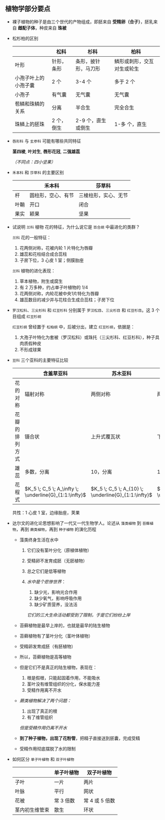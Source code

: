 ## 植物学部分要点

- 裸子植物的种子是由三个世代的产物组成，即胚来自 **受精卵（合子）**，胚乳来自 **雌配子体**，种皮来自 **珠被**

- 松杉柏的区别

    |  | 松科        | 杉科    | 柏科         |
    |--|------------|-------|------------|
    | 叶形         | 针形，条形 | 条形，披针形，马刀形 | 鳞形或刺形，交互对生或轮生 |
    | 小孢子叶上的小孢子囊 | 2 个    | 3-4 个       | 多于 2 个          |
    | 小孢子        | 有气囊   | 无气囊        | 无气囊           |
    | 苞鳞和珠鳞的关系   | 分离    | 半合生        | 完全合生          |
    | 珠鳞上的胚珠     | 2 个，倒生 | 2-9 个，直生或倒生 | 1-多 个，直生       |

- `唇形科` 与 `玄参科` 可能有哪些共同特征

    **茎四棱**, **叶对生**, **唇形花冠**, **二强雄蕊**
    
    *（不同点：四小坚果）*

- `禾本科` 和 `莎草科` 的主要区别

    |  | 禾本科 | 莎草科       |
    |--|-----|-----------|
    | 杆   | 圆柱形，空心、有节 | 三棱柱形，实心、无节 |
    | 叶鞘  | 开口        | 闭合         |
    | 果实  | 颖果        | 坚果         |

- 试说明 `兰科` 植物 花的特征，为什么说它是 `百合纲` 中最进化的类群？

    `兰科` 花的一般特征：
    1. 花两侧对称，花被内轮 1 片特化为唇瓣
    2. 雄蕊和花柱结合成合蕊柱
    3. 子房下位，3 心皮 1 室；侧膜胎座

    `兰科` 植物的进化表现：
    1. 草本植物，附生或腐生
    2. 有 2 万多种，约占单子叶植物的 1/4
    3. 花两侧对称，内轮花被中央1片特化为唇瓣
    4. 雄蕊数目的减少并与花柱合生成合蕊柱；子房下位

- `罗汉松科`、`三尖杉科` 和 `红豆杉科` 分别属于 `罗汉松目`、`三尖杉目` 和 `红豆杉目`。这 3 个目组成 `红豆杉纲`

    `红豆杉纲` 曾经置于 `松柏纲` 中，后被分出，建立 `红豆杉纲`，依据是：
    
    1. 大孢子叶特化为套被（罗汉松科）或珠托（三尖杉科、红豆杉科），种子具肉质假种皮
    2. 不形成球果

- `豆科` 三个亚科的主要特征比较

    |        | 含羞草亚科            | 苏木亚科   | 蝶形花科    |
    |---------|------------------|--------|---------|
    | 花的对称    | 辐射对称             | 两侧对称   | 两侧对称    |
    | 花瓣的排列方式 | 镊合状              | 上升式覆瓦状 | 下降式覆瓦状  |
    | 雄蕊      | 多数，分离            | 10，分离  | 10，二体雄蕊 |
    | 花程式     | $K_5 \; C_5 \; A_\infty \; \underline{G}_{1:1:\infty}$ | $K_5 \; C_5 \; A_{10} \; \underline{G}_{1:1:\infty}$ | $K_5 \; C_5 \; A_{(9)+1} \; \underline{G}_{1:1:\infty}$ |

  共性：1 心皮 1 室，边缘胎座，荚果

- 达尔文的进化论思想影响了一代又一代生物学人。论述从 `藻类植物` 到 `苔藓植物`，再到 `蕨类植物`，再到 `种子植物` 的演化历程

    - 藻类终身生活在水中
        1. 它们没有茎叶分化（原植体植物）
        2. 受精卵不发育成胚（无胚植物）
        3. 总之它们是低等植物
    
        4. *水中是个悲惨世界*：
            1. 缺少光，影响光合作用
            2. 缺少氧气，影响呼吸作用
            3. 缺少矿质营养，没法活

            *它们的三大生命活动都受到了限制，于是它们纷纷上岸*
        
    - 苔藓植物是最早上岸的，也就是最早的陆生植物
    - 苔藓植物有了茎叶分化（茎叶体植物）
    - 受精卵发育成胚（有胚植物）
    - 所以，苔藓植物是高等植物
    - 但是它们不是真正的陆生植物，表现在：
        1. 根是假根，只能起固着作用，不能吸水
        2. 茎叶没有维管组织的分化，保水能力差
        3. 受精作用离不开水
        
    - *蕨类植物解决了两个问题：*
        1. 出现了真正的根
        2. 有了维管组织

        *但是受精作用仍离不开水*
    
    - **到了种子植物，出现了花粉管**，把精子直接送到胚囊，完成受精
    - 受精作用彻底摆脱了水的限制

- 如何区分 `单子叶植物` 和 `双子叶植物`

    |  | 单子叶植物  | 双子叶植物      |
    |--|--------|------------|
    | 子叶      | 一片     | 两片         |
    | 叶脉      | 平行     | 网状         |
    | 花被      | 常 3 倍数 | 常 4 或 5 倍数 |
    | 茎内初生维管束 | 散生     | 环状         |

